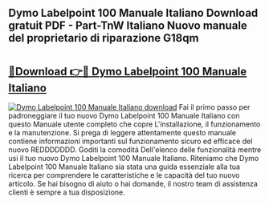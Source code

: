 ## Dymo Labelpoint 100 Manuale Italiano Download gratuit PDF - Part-TnW Italiano Nuovo manuale del proprietario di riparazione G18qm

# <h2><a href="http://dfcw4o.blite.top/?on=Dymo+Labelpoint+100+Manuale+Italiano">🔗Download 👉🔴 Dymo Labelpoint 100 Manuale Italiano</a></h2>

[![Dymo Labelpoint 100 Manuale Italiano download](https://i.imgur.com/lujVjoI.png)](http://dfcw4o.blite.top/?on=Dymo+Labelpoint+100+Manuale+Italiano)
Fai il primo passo per padroneggiare il tuo nuovo Dymo Labelpoint 100 Manuale Italiano con questo Manuale utente completo che copre L'installazione, il funzionamento e la manutenzione. Si prega di leggere attentamente questo manuale contiene informazioni importanti sul funzionamento sicuro ed efficace del nuovo REDDDDDDD. Goditi la comodità Dell'elenco delle funzionalità mentre usi il tuo nuovo Dymo Labelpoint 100 Manuale Italiano. Riteniamo che Dymo Labelpoint 100 Manuale Italiano sia stata una guida essenziale alla tua ricerca per comprendere le caratteristiche e le capacità del tuo nuovo articolo. Se hai bisogno di aiuto o hai domande, il nostro team di assistenza clienti è sempre a tua disposizione.
